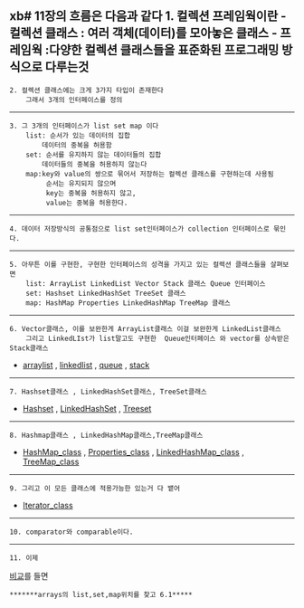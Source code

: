 xb# 11장의 흐름은 다음과 같다
	1.  컬렉션 프레임웍이란 
		- 컬렉션 클래스 : 여러 객체(데이터)를 모아놓은 클래스 
		- 프레임웍 :다양한 컬렉션 클래스들을 표준화된 프로그래밍 방식으로 다루는것
  ---
	2. 컬렉션 클래스에는 크게 3가지 타입이 존재한다
		그래서 3개의 인터페이스를 정의
  ---
	3. 그 3개의 인터페이스가 list set map 이다
		list: 순서가 있는 데이터의 집합
			데이터의 중복을 허용함
		set: 순서를 유지하지 않는 데이터들의 집합
			데이터들의 중복을 허용하지 않는다
		map:key와 value의 쌍으로 묶어서 저장하는 컬렉션 클래스를 구현하는데 사용됨
			 순서는 유지되지 않으며 
			 key는 중복을 허용하지 않고,
			 value는 중복을 허용한다.
 ---
	4. 데이터 저장방식의 공통점으로 list set인터페이스가 collection 인터페이스로 묶인다.
 ---
	5. 아무튼 이를 구현한, 구현한 인터페이스의 성격을 가지고 있는 컬렉션 클래스들을 살펴보면
        list: ArrayList LinkedList Vector Stack 클래스 Queue 인터페이스
		set: Hashset LinkedHashSet TreeSet 클래스
		map: HashMap Properties LinkedHashMap TreeMap 클래스
 ---
   	6. Vector클래스, 이를 보완한게 ArrayList클래스 이걸 보완한게 LinkedList클래스
    	그리고 LinkedLIst가 list말고도 구현한  Queue인터페이스 와 vector를 상속받은 Stack클래스
* [arraylist](../all_obsidian/all_obsidian_togit/ArrayList_class.md) , [linkedlist](../all_obsidian/all_obsidian_togit/LinkedList_class.md) , [queue](../all_obsidian/all_obsidian_togit/Queue_interface.md) , [stack](../all_obsidian/all_obsidian_togit/Stack_class.md)
 ---
  	7. Hashset클래스 , LinkedHashSet클래스, TreeSet클래스
   * [Hashset](../all_obsidian/all_obsidian_togit/Hashset_class.md) , [LinkedHashSet](../all_obsidian/all_obsidian_togit/LinkedHashSet_class.md) , [Treeset](../all_obsidian/all_obsidian_togit/Treeset_class.md)
 ---
	8. Hashmap클래스 , LinkedHashMap클래스,TreeMap클래스
 * [HashMap_class](all_obsidian/all_obsidian_togit/HashMap_class.md) , [Properties_class](../all_obsidian/all_obsidian_togit/Properties_class.md) , [LinkedHashMap_class](../all_obsidian/all_obsidian_togit/LinkedHashMap_class.md) , [TreeMap_class](../all_obsidian/all_obsidian_togit/TreeMap_class.md)
 ---
  	9. 그리고 이 모든 클래스에 적용가능한 있는거 다 뱉어 
   * [Iterator_class](../all_obsidian/all_obsidian_togit/Iterator_class.md)
   	
 ---
  	10. comparator와 comparable이다.
 ---
  	11. 이제 
   [비교](../all_obsidian/all_obsidian_togit/vs.md)를 들면



	*******arrays의 list,set,map위치를 찾고 6.1*****
